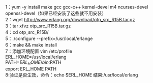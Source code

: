 1：yum -y install make gcc gcc-c++ kernel-devel m4 ncurses-devel openssl-devel（如果已经安装了这些就不用安装）  
2：wget http://www.erlang.org/download/otp_src_R15B.tar.gz  
3：tar xfvz otp_src_R15B.tar.gz  
4：cd otp_src_R15B/  
5：./configure --prefix=/usr/local/erlange  
6：make && make install  
7：添加环境配置 vim /etc/profile  
ERL_HOME=/usr/local/erlang  
PATH=$ERL_HOME/bin:$PATH  
export ERL_HOME PATH  
8:验证是否生效，命令：echo $ERL_HOME 结果:/usr/local/erlang  
